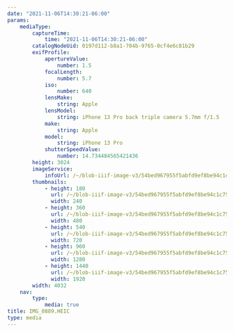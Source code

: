 ```yaml
---
date: "2021-11-06T14:30:21-06:00"
params:
    mediaType:
        captureTime:
            time: "2021-11-06T14:30:21-06:00"
        catalogNodeUid: 0197d112-b8a1-704b-9765-0cf4e6c81b29
        exifProfile:
            apertureValue:
                number: 1.5
            focalLength:
                number: 5.7
            iso:
                number: 640
            lensMake:
                string: Apple
            lensModel:
                string: iPhone 13 Pro back triple camera 5.7mm f/1.5
            make:
                string: Apple
            model:
                string: iPhone 13 Pro
            shutterSpeedValue:
                number: 14.734484565421436
        height: 3024
        imageService:
            infoUrl: /~/blob-iiif-image-v3/54bed967955f5abfd9ef8be94c1c751fe8e853849933d2ff75504e2771802f70/info.json
        thumbnails:
            - height: 180
              url: /~/blob-iiif-image-v3/54bed967955f5abfd9ef8be94c1c751fe8e853849933d2ff75504e2771802f70/full/240%2C180/0/default.jpg
              width: 240
            - height: 360
              url: /~/blob-iiif-image-v3/54bed967955f5abfd9ef8be94c1c751fe8e853849933d2ff75504e2771802f70/full/480%2C360/0/default.jpg
              width: 480
            - height: 540
              url: /~/blob-iiif-image-v3/54bed967955f5abfd9ef8be94c1c751fe8e853849933d2ff75504e2771802f70/full/720%2C540/0/default.jpg
              width: 720
            - height: 960
              url: /~/blob-iiif-image-v3/54bed967955f5abfd9ef8be94c1c751fe8e853849933d2ff75504e2771802f70/full/1280%2C960/0/default.jpg
              width: 1280
            - height: 1440
              url: /~/blob-iiif-image-v3/54bed967955f5abfd9ef8be94c1c751fe8e853849933d2ff75504e2771802f70/full/1920%2C1440/0/default.jpg
              width: 1920
        width: 4032
    nav:
        type:
            media: true
title: IMG_0889.HEIC
type: media
---
```

